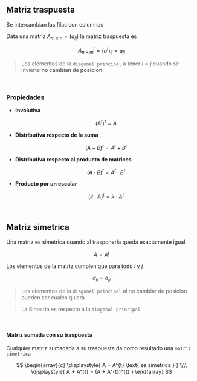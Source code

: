 ## Matriz traspuesta

Se intercambian las filas con columnas


Data una matriz $A_{m \times n} = (a_{i j})$ la matriz traspuesta es

$$
    A^{t}_{n \times m} = (a^{t})_{i j} = a_{j i} 
$$


> Los elementos de la `diagonal principal` a tener $i = j$ cuando se invierte **no cambian de posicion**


<br>

### Propiedades

- **Involutiva**
  
    $$
        (A^{t})^{t} = A
    $$

- **Distributiva respecto de la suma**

    $$
        (A + B)^{t} = A^{t} + B^{t}
    $$

- **Distributiva respecto al producto de matrices**
  
    $$
        (A \cdot B)^{t} = A^{t} \cdot B^{t}
    $$

- **Producto por un escalar**

    $$
        (k \cdot A)^{t} = k \cdot A^{t}
    $$


<br>

## Matriz simetrica

Una matriz es simetrica cuando al trasponerla queda exactamente igual

$$
    A = A^{t}
$$

Los elementos de la matriz cumplen que para todo $i$ y $j$

$$
    a_{i j} = a_{j i}
$$

> Los elementos de la `diagonal principal` al no cambiar de posicion pueden ser cuales quiera

> La Simetria es respecto a la `diagonal principal`


<br>

#### Matriz sumada con su traspuesta

Cualquier matriz sumadada a su traspuesta da como resultado una `matriz simetrica`

$$
\begin{array}{c}
    \displaystyle{
        A + A^{t} \text{ es simetrica }
    }
    \\\\
    \displaystyle{
        A + A^{t} = (A + A^{t})^{t}
    }
\end{array}
$$